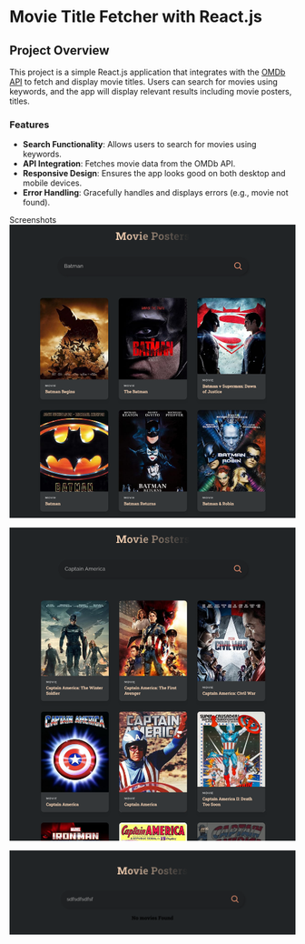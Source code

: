 # Movie Title Fetcher with React.js

## Project Overview

This project is a simple React.js application that integrates with the [OMDb API](http://www.omdbapi.com/) to fetch and display movie titles. Users can search for movies using keywords, and the app will display relevant results including movie posters, titles.

### Features

- **Search Functionality**: Allows users to search for movies using keywords.
- **API Integration**: Fetches movie data from the OMDb API.
- **Responsive Design**: Ensures the app looks good on both desktop and mobile devices.
- **Error Handling**: Gracefully handles and displays errors (e.g., movie not found).

Screenshots
![Alt text](<Screenshot 2024-01-16 at 12-39-50 React App.png>)


![Alt text](image.png)

![Alt text](image-1.png)